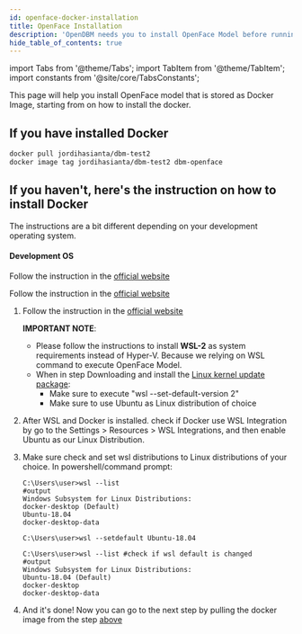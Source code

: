 ```yaml
---
id: openface-docker-installation
title: OpenFace Installation
description: 'OpenDBM needs you to install OpenFace Model before running OpenDBM Facial and Movement components'
hide_table_of_contents: true
---
```


import Tabs from '@theme/Tabs'; import TabItem from '@theme/TabItem'; import constants from '@site/core/TabsConstants';

This page will help you install OpenFace model that is stored as Docker Image, starting from on how to install the docker.


<Tabs groupId="guide" defaultValue={constants.defaultGuideDocker} values={constants.guidesDocker}>
<TabItem value={constants.defaultGuideDocker}>

## If you have installed Docker 

```bash
docker pull jordihasianta/dbm-test2
docker image tag jordihasianta/dbm-test2 dbm-openface
```

## If you haven't, here's the instruction on how to install Docker


The instructions are a bit different depending on your development operating system.

#### Development OS

<Tabs groupId="os" defaultValue={constants.defaultOs} values={constants.oses} className="pill-tabs">
<TabItem value="macos">

Follow the instruction in the [official website](https://docs.docker.com/desktop/install/mac-install/)

</TabItem>
<TabItem value="linux">

Follow the instruction in the [official website](https://docs.docker.com/desktop/install/linux-install/)


</TabItem>
<TabItem value="windows">

1. Follow the instruction in the [official website](https://docs.docker.com/desktop/install/windows-install/)

    **IMPORTANT NOTE**: 
   * Please follow the instructions to install **WSL-2** as system requirements instead of Hyper-V. Because we relying on WSL command to execute OpenFace Model.
   * When in step Downloading and install the [Linux kernel update package](https://docs.microsoft.com/en-us/windows/wsl/install-manual#step-4---download-the-linux-kernel-update-package):
     * Make sure to execute "wsl --set-default-version 2"
     * Make sure to use Ubuntu as Linux distribution of choice
2. After WSL and Docker is installed. check if Docker use WSL Integration by go to the Settings > Resources > WSL Integrations, and then enable Ubuntu as our Linux Distribution.


3. Make sure check and set wsl distributions to Linux distributions of your choice. In powershell/command prompt:
    ```shell
    C:\Users\user>wsl --list
    #output
    Windows Subsystem for Linux Distributions:
    docker-desktop (Default)
    Ubuntu-18.04
    docker-desktop-data
   
    C:\Users\user>wsl --setdefault Ubuntu-18.04

    C:\Users\user>wsl --list #check if wsl default is changed
    #output
    Windows Subsystem for Linux Distributions:
    Ubuntu-18.04 (Default)
    docker-desktop
    docker-desktop-data
    ```
4. And it's done! Now you can go to the next step by pulling the docker image from the step [above](#top)



</TabItem>
</Tabs>

</TabItem>
</Tabs>



